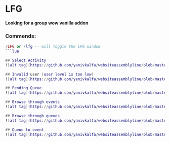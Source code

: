 # LFG
<b>Looking for a group wow vanilla addon</b>

### Commends:
```lua
/LFG or /lfg -- will toggle the LFG window
```lua

## Select Activity
![alt tag](https://github.com/yanivkalfa/websiteassemblyline/blob/master/select%20activity.jpg)

## Invalid user (user level is too low)
![alt tag](https://github.com/yanivkalfa/websiteassemblyline/blob/master/Invalid%20user.jpg)

## Pending Queue
![alt tag](https://github.com/yanivkalfa/websiteassemblyline/blob/master/Pending%20queue.jpg)

## Browse through events
![alt tag](https://github.com/yanivkalfa/websiteassemblyline/blob/master/browsing%20through%20events.jpg)

## Browse through queues
![alt tag](https://github.com/yanivkalfa/websiteassemblyline/blob/master/browsing%20through%20queues.jpg)

## Queue to event
![alt tag](https://github.com/yanivkalfa/websiteassemblyline/blob/master/queue%20to%20event.jpg)
